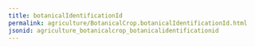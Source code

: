 ```yaml
---
title: botanicalIdentificationId
permalink: agriculture/BotanicalCrop.botanicalIdentificationId.html
jsonid: agriculture_botanicalcrop_botanicalidentificationid
---
```

